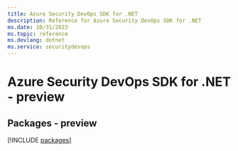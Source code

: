 ```yaml
---
title: Azure Security DevOps SDK for .NET
description: Reference for Azure Security DevOps SDK for .NET
ms.date: 10/31/2023
ms.topic: reference
ms.devlang: dotnet
ms.service: securitydevops
---
```

# Azure Security DevOps SDK for .NET - preview
## Packages - preview
[!INCLUDE [packages](security-devops-index.md)]